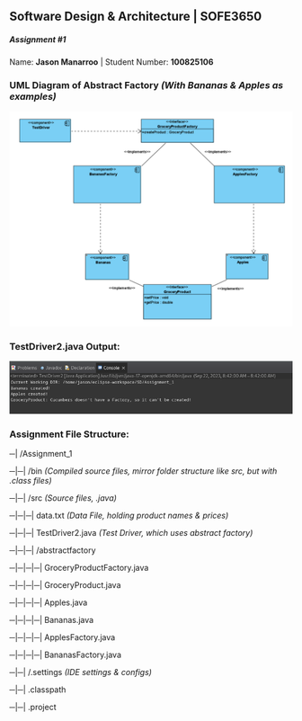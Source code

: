 
## Software Design & Architecture | SOFE3650
##### Assignment #1

Name: **Jason Manarroo** | Student Number: **100825106**

### UML Diagram of Abstract Factory _(With Bananas & Apples as examples)_
![SD_A1](./static/SD_A1.png)


### TestDriver2.java Output:

![TestDriver 2](./static/SD_A1_TestDriver2_out.png)


### Assignment File Structure:

─|  /Assignment_1

─|─|  /bin      *(Compiled source files, mirror folder structure like src, but with .class files)*

─|─|  /src      *(Source files, .java)*

─|─|─|  data.txt        *(Data File, holding product names & prices)*

─|─|─|  TestDriver2.java    *(Test Driver, which uses abstract factory)*

─|─|─|  /abstractfactory

─|─|─|─|  GroceryProductFactory.java

─|─|─|─|  GroceryProduct.java

─|─|─|─|  Apples.java

─|─|─|─|  Bananas.java

─|─|─|─|  ApplesFactory.java

─|─|─|─|  BananasFactory.java

─|─|    /.settings *(IDE settings & configs)*

─|─|    .classpath

─|─|    .project
